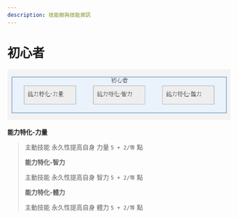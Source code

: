 ```yaml
---
description: 技能樹與技能資訊
---
```


# 初心者

![&#x521D;&#x5FC3;&#x8005;&#x6280;&#x80FD;&#x6A39;](../../.gitbook/assets/chu-xin-zhe-ji-neng-shu-.png)

**能力特化-力量**

> 主動技能 永久性提高自身 力量 `5 + 2/等` 點
>
> **能力特化-智力**
>
> 主動技能 永久性提高自身 智力 `5 + 2/等` 點
>
> **能力特化-體力**
>
> 主動技能 永久性提高自身 體力 `5 + 2/等` 點

